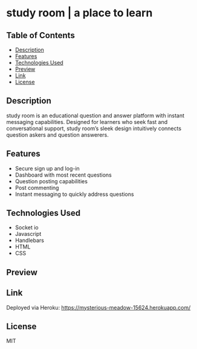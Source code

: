 # study room | a place to learn

## Table of Contents
- [Description](#description)
- [Features](#features)
- [Technologies Used](#technologies-used)
- [Preview](#preview)
- [Link](#link)
- [License](#license)

    

## Description
study room is an educational question and answer platform with instant messaging capabilities. Designed for learners who seek fast and conversational support, study room’s sleek design intuitively connects question askers and question answerers.

     

## Features
- Secure sign up and log-in 
- Dashboard with most recent questions
- Question posting capabilities
- Post commenting
- Instant messaging to quickly address questions

   

## Technologies Used
- Socket io
- Javascript
- Handlebars
- HTML
- CSS

    

## Preview

   

## Link
Deployed via Heroku: https://mysterious-meadow-15624.herokuapp.com/

   

   

## License
MIT

